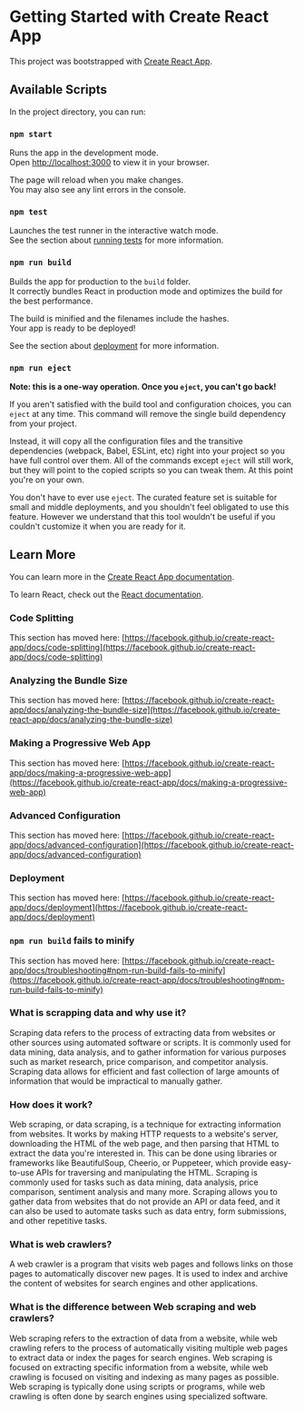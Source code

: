 # Getting Started with Create React App

This project was bootstrapped with [Create React App](https://github.com/facebook/create-react-app).

## Available Scripts

In the project directory, you can run:

### `npm start`

Runs the app in the development mode.\
Open [http://localhost:3000](http://localhost:3000) to view it in your browser.

The page will reload when you make changes.\
You may also see any lint errors in the console.

### `npm test`

Launches the test runner in the interactive watch mode.\
See the section about [running tests](https://facebook.github.io/create-react-app/docs/running-tests) for more information.

### `npm run build`

Builds the app for production to the `build` folder.\
It correctly bundles React in production mode and optimizes the build for the best performance.

The build is minified and the filenames include the hashes.\
Your app is ready to be deployed!

See the section about [deployment](https://facebook.github.io/create-react-app/docs/deployment) for more information.

### `npm run eject`

**Note: this is a one-way operation. Once you `eject`, you can't go back!**

If you aren't satisfied with the build tool and configuration choices, you can `eject` at any time. This command will remove the single build dependency from your project.

Instead, it will copy all the configuration files and the transitive dependencies (webpack, Babel, ESLint, etc) right into your project so you have full control over them. All of the commands except `eject` will still work, but they will point to the copied scripts so you can tweak them. At this point you're on your own.

You don't have to ever use `eject`. The curated feature set is suitable for small and middle deployments, and you shouldn't feel obligated to use this feature. However we understand that this tool wouldn't be useful if you couldn't customize it when you are ready for it.

## Learn More

You can learn more in the [Create React App documentation](https://facebook.github.io/create-react-app/docs/getting-started).

To learn React, check out the [React documentation](https://reactjs.org/).

### Code Splitting

This section has moved here: [https://facebook.github.io/create-react-app/docs/code-splitting](https://facebook.github.io/create-react-app/docs/code-splitting)

### Analyzing the Bundle Size

This section has moved here: [https://facebook.github.io/create-react-app/docs/analyzing-the-bundle-size](https://facebook.github.io/create-react-app/docs/analyzing-the-bundle-size)

### Making a Progressive Web App

This section has moved here: [https://facebook.github.io/create-react-app/docs/making-a-progressive-web-app](https://facebook.github.io/create-react-app/docs/making-a-progressive-web-app)

### Advanced Configuration

This section has moved here: [https://facebook.github.io/create-react-app/docs/advanced-configuration](https://facebook.github.io/create-react-app/docs/advanced-configuration)

### Deployment

This section has moved here: [https://facebook.github.io/create-react-app/docs/deployment](https://facebook.github.io/create-react-app/docs/deployment)

### `npm run build` fails to minify

This section has moved here: [https://facebook.github.io/create-react-app/docs/troubleshooting#npm-run-build-fails-to-minify](https://facebook.github.io/create-react-app/docs/troubleshooting#npm-run-build-fails-to-minify)

### What is scrapping data and why use it?

Scraping data refers to the process of extracting data from websites or other sources using automated software or scripts. It is commonly used for data mining, data analysis, and to gather information for various purposes such as market research, price comparison, and competitor analysis. Scraping data allows for efficient and fast collection of large amounts of information that would be impractical to manually gather.

### How does it work?

Web scraping, or data scraping, is a technique for extracting information from websites. It works by making HTTP requests to a website's server, downloading the HTML of the web page, and then parsing that HTML to extract the data you're interested in. This can be done using libraries or frameworks like BeautifulSoup, Cheerio, or Puppeteer, which provide easy-to-use APIs for traversing and manipulating the HTML. Scraping is commonly used for tasks such as data mining, data analysis, price comparison, sentiment analysis and many more. Scraping allows you to gather data from websites that do not provide an API or data feed, and it can also be used to automate tasks such as data entry, form submissions, and other repetitive tasks.

### What is web crawlers?

A web crawler is a program that visits web pages and follows links on those pages to automatically discover new pages. It is used to index and archive the content of websites for search engines and other applications.

### What is the difference between Web scraping and web crawlers?

Web scraping refers to the extraction of data from a website, while web crawling refers to the process of automatically visiting multiple web pages to extract data or index the pages for search engines. Web scraping is focused on extracting specific information from a website, while web crawling is focused on visiting and indexing as many pages as possible. Web scraping is typically done using scripts or programs, while web crawling is often done by search engines using specialized software.
